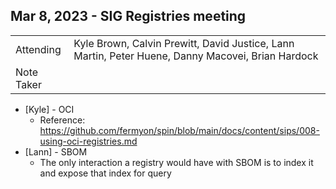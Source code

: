 ## Mar 8, 2023 - SIG Registries meeting 

|          |      | 
| -------- | -------- |
| Attending  | Kyle Brown, Calvin Prewitt, David Justice, Lann Martin, Peter Huene, Danny Macovei, Brian Hardock
| Note Taker | 

* [Kyle] - OCI
    * Reference: https://github.com/fermyon/spin/blob/main/docs/content/sips/008-using-oci-registries.md
* [Lann] - SBOM
    * The only interaction a registry would have with SBOM is to index it and expose that index for query
